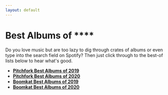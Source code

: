 ```yaml
---
layout: default
---
```

# Best Albums of \*\*\*\*

Do you love music but are too lazy to dig through crates of albums or even type into the search field on Spotify? Then just click through to the best-of lists below to hear what's good.

- **[Pitchfork Best Albums of 2019](projects/pitchfork-2019.html)**
- **[Pitchfork Best Albums of 2020](projects/pitchfork-2020.html)**
- **[Boomkat Best Albums of 2019](projects/boomkat-2019.html)**
- **[Boomkat Best Albums of 2020](projects/boomkat-2020.html)**